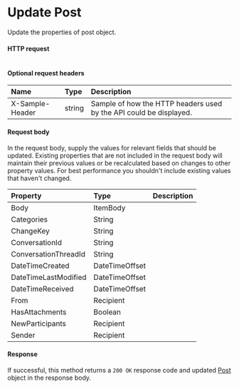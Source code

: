 # Update Post

Update the properties of post object.
#### HTTP request
```http

```

#### Optional request headers
| Name       | Type | Description|
|:-----------|:------|:----------|
| X-Sample-Header  | string  | Sample of how the HTTP headers used by the API could be displayed.|

#### Request body
In the request body, supply the values for relevant fields that should be updated. Existing properties that are not included in the request body will maintain their previous values or be recalculated based on changes to other property values. For best performance you shouldn't include existing values that haven't changed.

| Property	   | Type	|Description|
|:---------------|:--------|:----------|
|Body|ItemBody||
|Categories|String||
|ChangeKey|String||
|ConversationId|String||
|ConversationThreadId|String||
|DateTimeCreated|DateTimeOffset||
|DateTimeLastModified|DateTimeOffset||
|DateTimeReceived|DateTimeOffset||
|From|Recipient||
|HasAttachments|Boolean||
|NewParticipants|Recipient||
|Sender|Recipient||

#### Response
If successful, this method returns a `200 OK` response code and updated [Post](../resources/post.md) object in the response body.
